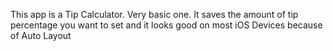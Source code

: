 This app is a Tip Calculator. 
Very basic one. It saves the amount of tip percentage you want to set and it looks good on most iOS Devices because of Auto Layout
